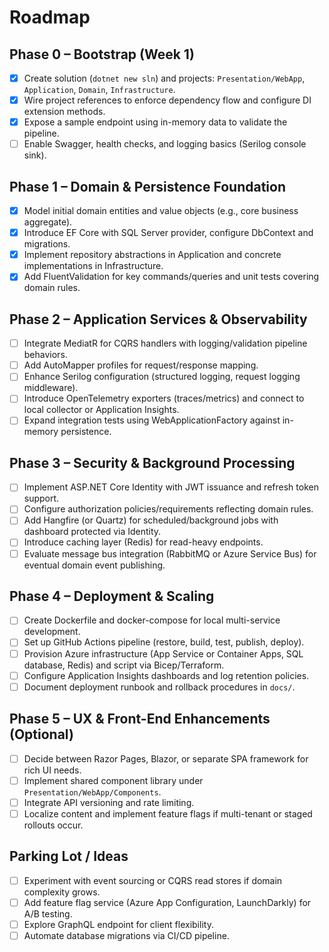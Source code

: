 # Roadmap

## Phase 0 – Bootstrap (Week 1)
- [x] Create solution (`dotnet new sln`) and projects: `Presentation/WebApp`, `Application`, `Domain`, `Infrastructure`.
- [x] Wire project references to enforce dependency flow and configure DI extension methods.
- [x] Expose a sample endpoint using in-memory data to validate the pipeline.
- [ ] Enable Swagger, health checks, and logging basics (Serilog console sink).

## Phase 1 – Domain & Persistence Foundation
- [x] Model initial domain entities and value objects (e.g., core business aggregate).
- [x] Introduce EF Core with SQL Server provider, configure DbContext and migrations.
- [x] Implement repository abstractions in Application and concrete implementations in Infrastructure.
- [x] Add FluentValidation for key commands/queries and unit tests covering domain rules.

## Phase 2 – Application Services & Observability
- [ ] Integrate MediatR for CQRS handlers with logging/validation pipeline behaviors.
- [ ] Add AutoMapper profiles for request/response mapping.
- [ ] Enhance Serilog configuration (structured logging, request logging middleware).
- [ ] Introduce OpenTelemetry exporters (traces/metrics) and connect to local collector or Application Insights.
- [ ] Expand integration tests using WebApplicationFactory against in-memory persistence.

## Phase 3 – Security & Background Processing
- [ ] Implement ASP.NET Core Identity with JWT issuance and refresh token support.
- [ ] Configure authorization policies/requirements reflecting domain rules.
- [ ] Add Hangfire (or Quartz) for scheduled/background jobs with dashboard protected via Identity.
- [ ] Introduce caching layer (Redis) for read-heavy endpoints.
- [ ] Evaluate message bus integration (RabbitMQ or Azure Service Bus) for eventual domain event publishing.

## Phase 4 – Deployment & Scaling
- [ ] Create Dockerfile and docker-compose for local multi-service development.
- [ ] Set up GitHub Actions pipeline (restore, build, test, publish, deploy).
- [ ] Provision Azure infrastructure (App Service or Container Apps, SQL database, Redis) and script via Bicep/Terraform.
- [ ] Configure Application Insights dashboards and log retention policies.
- [ ] Document deployment runbook and rollback procedures in `docs/`.

## Phase 5 – UX & Front-End Enhancements (Optional)
- [ ] Decide between Razor Pages, Blazor, or separate SPA framework for rich UI needs.
- [ ] Implement shared component library under `Presentation/WebApp/Components`.
- [ ] Integrate API versioning and rate limiting.
- [ ] Localize content and implement feature flags if multi-tenant or staged rollouts occur.

## Parking Lot / Ideas
- [ ] Experiment with event sourcing or CQRS read stores if domain complexity grows.
- [ ] Add feature flag service (Azure App Configuration, LaunchDarkly) for A/B testing.
- [ ] Explore GraphQL endpoint for client flexibility.
- [ ] Automate database migrations via CI/CD pipeline.

